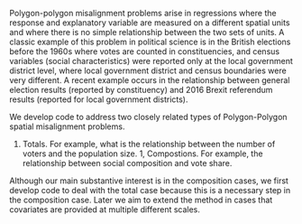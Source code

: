 Polygon-polygon misalignment problems arise in regressions where the response and explanatory variable are measured on a different spatial units and where there is no simple relationship between the two sets of units. A classic example of this problem in political science is in the British elections before the 1960s where votes are counted in constituencies, and census variables (social characteristics) were reported only at the local government district level, where local government district and census boundaries were very different. A recent example occurs in the relationship between general election results (reported by constituency) and 2016 Brexit referendum results (reported for local government districts).

We develop code to address two closely related types of Polygon-Polygon spatial misalignment problems.

  1. Totals. For example, what is the relationship between the number of voters and the population size.
  1, Compostions. For example, the relationship between social composition and vote share.
  
Although our main substantive interest is in the composition cases, we first develop code to deal with the total case because this is a necessary step in the composition case. Later we aim to extend the method in cases that covariates are provided at multiple different scales.
